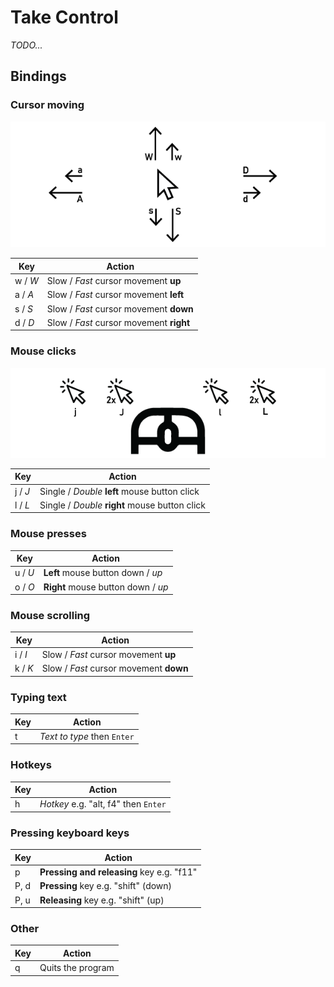 # Take Control

_TODO..._

## Bindings

### Cursor moving
![Cursor moving image](/assets/cursor_moving.png "Cursor moving image")

| Key | Action |
| - | - |
| w / _W_ | Slow / _Fast_ cursor movement __up__ |
| a / _A_ | Slow / _Fast_ cursor movement __left__ |
| s / _S_ | Slow / _Fast_ cursor movement __down__ |
| d / _D_ | Slow / _Fast_ cursor movement __right__ |

### Mouse clicks
![Mouse clicks image](/assets/mouse_clicks.png "Mouse clicks image")

| Key | Action |
| - | - |
| j / _J_ | Single / _Double_ __left__ mouse button click |
| l / _L_ | Single / _Double_ __right__ mouse button click |

### Mouse presses

| Key | Action |
| - | - |
| u / _U_ | __Left__ mouse button down / _up_ |
| o / _O_ | __Right__ mouse button down / _up_ |

### Mouse scrolling

| Key | Action |
| - | - |
| i / _I_ | Slow / _Fast_ cursor movement __up__ |
| k / _K_ | Slow / _Fast_ cursor movement __down__ |

### Typing text

| Key | Action |
| - | - |
| t | _Text to type_ then `Enter` |

### Hotkeys

| Key | Action |
| - | - |
| h | _Hotkey_ e.g. "alt, f4" then `Enter` |

### Pressing keyboard keys

| Key | Action |
| - | - |
| p | __Pressing and releasing__ key e.g. "f11" |
| P, d | __Pressing__ key e.g. "shift" (down) |
| P, u | __Releasing__ key e.g. "shift" (up) |

### Other

| Key | Action |
| - | - |
| q | Quits the program |
